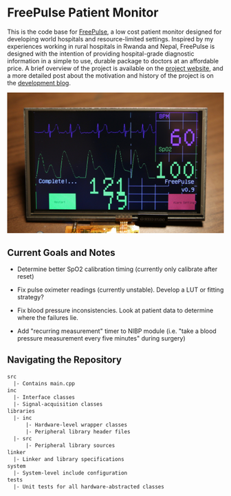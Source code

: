 # FreePulse Patient Monitor

This is the code base for [FreePulse][FreePulse], a low cost patient monitor
designed for developing world hospitals and resource-limited settings. Inspired
by my experiences working in rural hospitals in Rwanda and Nepal, FreePulse is
designed with the intention of providing hospital-grade diagnostic information
in a simple to use, durable package to doctors at an affordable price. A brief
overview of the project is available on the [project website][FreePulse], and
a more detailed post about the motivation and history of the project is on 
the [development blog][blog].

![alpha_prototype](resources/prototype.jpg)

## Current Goals and Notes

- Determine better SpO2 calibration timing (currently only calibrate after reset)

- Fix pulse oximeter readings (currently unstable). Develop a LUT or fitting
  strategy?

- Fix blood pressure inconsistencies. Look at patient data to determine where
  the failures lie.

- Add "recurring measurement" timer to NIBP module (i.e. "take a blood pressure
  measurement every five minutes" during surgery)

## Navigating the Repository

```
src
  |- Contains main.cpp
inc
  |- Interface classes 
  |- Signal-acquisition classes
libraries
  |- inc
	  |- Hardware-level wrapper classes
	  |- Peripheral library header files
  |- src
	  |- Peripheral library sources
linker
  |- Linker and library specifications
system
  |- System-level include configuration
tests
  |- Unit tests for all hardware-abstracted classes
```

[FreePulse]: http://www.freepulsemed.com
[blog]: http://reecestevens.me/blog
